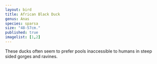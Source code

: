 ```yaml
---
layout: bird
title: African Black Duck
genus: Anas
species: sparsa
size: "48-57cm."
published: true
imagelist: [1,2]
---
```


These ducks often seem to prefer pools inaccessible to humans in steep sided gorges and ravines.
